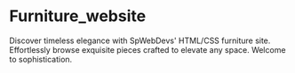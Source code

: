 # Furniture_website
Discover timeless elegance with SpWebDevs' HTML/CSS furniture site. Effortlessly browse exquisite pieces crafted to elevate any space. Welcome to sophistication.

